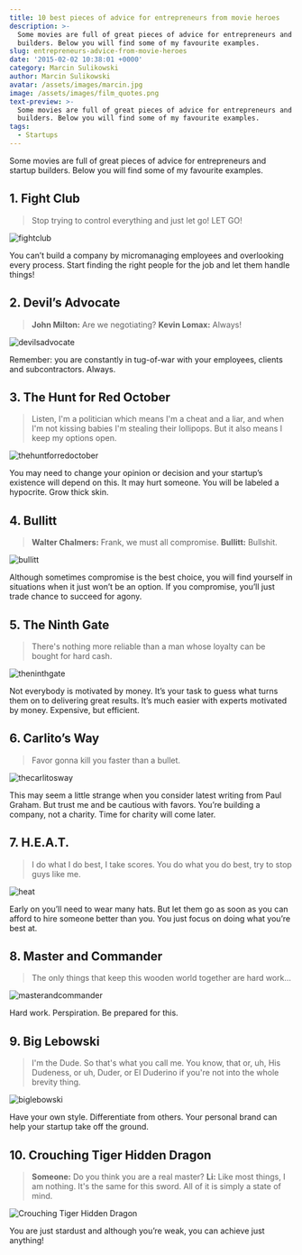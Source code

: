 ```yaml
---
title: 10 best pieces of advice for entrepreneurs from movie heroes
description: >-
  Some movies are full of great pieces of advice for entrepreneurs and startup
  builders. Below you will find some of my favourite examples.
slug: entrepreneurs-advice-from-movie-heroes
date: '2015-02-02 10:38:01 +0000'
category: Marcin Sulikowski
author: Marcin Sulikowski
avatar: /assets/images/marcin.jpg
image: /assets/images/film_quotes.png
text-preview: >-
  Some movies are full of great pieces of advice for entrepreneurs and startup
  builders. Below you will find some of my favourite examples.
tags:
  - Startups
---
```




Some movies are full of great pieces of advice for entrepreneurs and startup builders. Below you will find some of my favourite examples.


## 1. Fight Club
>Stop trying to control everything and just let go! LET GO!

![fightclub](/assets/images/fight-club.jpg "Fight Club")

You can’t build a company by micromanaging employees and overlooking every process. Start finding the right people for the job and let them handle things!


## 2. Devil’s Advocate
>**John Milton:** Are we negotiating?
>**Kevin Lomax:** Always!

![devilsadvocate](/assets/images/devils-advocate.jpg "Devil’s Advocate")

Remember: you are constantly in tug-of-war with your employees, clients and subcontractors. Always.

## 3. The Hunt for Red October
>Listen, I'm a politician which means I'm a cheat and a liar, and when I'm not kissing babies I'm stealing their lollipops. But it also means I keep my options open.

![thehuntforredoctober](/assets/images/the-hunt-for-red-october.jpg "The Hunt for Red October")

You may need to change your opinion or decision and your startup’s existence will depend on this. It may hurt someone. You will be labeled a hypocrite. Grow thick skin.

## 4. Bullitt
>**Walter Chalmers:** Frank, we must all compromise.
>**Bullitt:** Bullshit.

![bullitt](/assets/images/bullitt.jpg "Bullitt")

Although sometimes compromise is the best choice, you will find yourself in situations when it just won’t be an option. If you compromise, you’ll just trade chance to succeed for agony.

## 5. The Ninth Gate
>There's nothing more reliable than a man whose loyalty can be bought for hard cash.

![theninthgate](/assets/images/the-ninth-gate.jpg "The Ninth Gate")

Not everybody is motivated by money. It’s your task to guess what turns them on to delivering great results. It’s much easier with experts motivated by money. Expensive, but efficient.

## 6. Carlito’s Way
>Favor gonna kill you faster than a bullet.

![thecarlitosway](/assets/images/carlitos-way.jpg "Carlito’s Way")

This may seem a little strange when you consider latest writing from Paul Graham. But trust me and be cautious with favors. You’re building a company, not a charity. Time for charity will come later.

## 7. H.E.A.T.
>I do what I do best, I take scores. You do what you do best, try to stop guys like me.

![heat](/assets/images/heat.jpg "H.E.A.T")

Early on you’ll need to wear many hats. But let them go as soon as you can afford to hire someone better than you. You just focus on doing what you’re best at.

## 8. Master and Commander
>The only things that keep this wooden world together are hard work...

![masterandcommander](/assets/images/master-and-commander.jpg "Master and Commander")

Hard work. Perspiration. Be prepared for this.

## 9. Big Lebowski
>I'm the Dude. So that's what you call me. You know, that or, uh, His Dudeness, or uh, Duder, or El Duderino if you're not into the whole brevity thing.

![biglebowski](/assets/images/big-lebowski.jpg "Big Lebowski")

Have your own style. Differentiate from others. Your personal brand can help your startup take off the ground.

## 10. Crouching Tiger Hidden Dragon
>**Someone:** Do you think you are a real master?
>**Li:** Like most things, I am nothing.
>It's the same for this sword.  All
of it is simply a state of mind.

![Crouching Tiger Hidden Dragon](/assets/images/crouching-tiger.jpg "Crouching Tiger Hidden Dragon")

You are just stardust and although you’re weak, you can achieve just anything!
